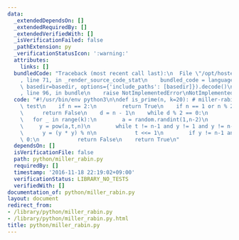 ```yaml
---
data:
  _extendedDependsOn: []
  _extendedRequiredBy: []
  _extendedVerifiedWith: []
  _isVerificationFailed: false
  _pathExtension: py
  _verificationStatusIcon: ':warning:'
  attributes:
    links: []
  bundledCode: "Traceback (most recent call last):\n  File \"/opt/hostedtoolcache/Python/3.9.2/x64/lib/python3.9/site-packages/onlinejudge_verify/documentation/build.py\"\
    , line 71, in _render_source_code_stat\n    bundled_code = language.bundle(stat.path,\
    \ basedir=basedir, options={'include_paths': [basedir]}).decode()\n  File \"/opt/hostedtoolcache/Python/3.9.2/x64/lib/python3.9/site-packages/onlinejudge_verify/languages/python.py\"\
    , line 96, in bundle\n    raise NotImplementedError\nNotImplementedError\n"
  code: "#!/usr/bin/env python3\n\ndef is_prime(n, k=20): # miller-rabin primality\
    \ test\n    if n == 2:\n        return True\n    if n == 1 or n % 2 == 0:\n  \
    \      return False\n    d = n - 1\n    while d % 2 == 0:\n        d //= 2\n \
    \   for _ in range(k):\n        a = random.randint(1,n-2)\n        t = d\n   \
    \     y = pow(a,t,n)\n        while t != n-1 and y != 1 and y != n-1:\n      \
    \      y = (y * y) % n\n            t <<= 1\n        if y != n-1 and t & 1 ==\
    \ 0:\n            return False\n    return True\n"
  dependsOn: []
  isVerificationFile: false
  path: python/miller_rabin.py
  requiredBy: []
  timestamp: '2016-11-18 22:19:02+09:00'
  verificationStatus: LIBRARY_NO_TESTS
  verifiedWith: []
documentation_of: python/miller_rabin.py
layout: document
redirect_from:
- /library/python/miller_rabin.py
- /library/python/miller_rabin.py.html
title: python/miller_rabin.py
---
```

